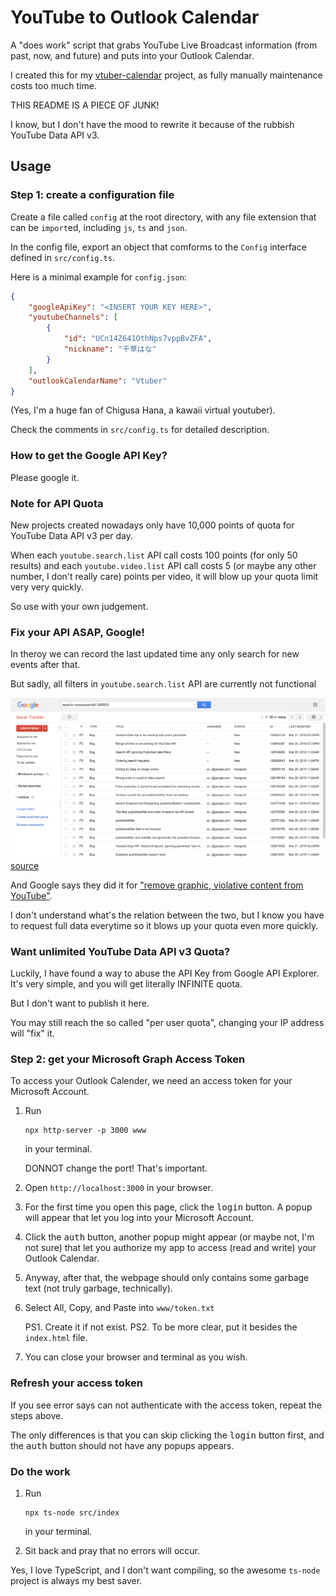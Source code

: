 # YouTube to Outlook Calendar

A "does work" script that grabs YouTube Live Broadcast information (from past, now, and future) and puts into your Outlook Calendar.

I created this for my [vtuber-calendar](https://github.com/yume-chan/vtuber-calendar) project, as fully manually maintenance costs too much time.

THIS README IS A PIECE OF JUNK!

I know, but I don't have the mood to rewrite it because of the rubbish YouTube Data API v3.

## Usage

### Step 1: create a configuration file

Create a file called `config` at the root directory, with any file extension that can be `import`ed, including `js`, `ts` and `json`.

In the config file, export an object that comforms to the `Config` interface defined in `src/config.ts`.

Here is a minimal example for `config.json`:

```json
{
    "googleApiKey": "<INSERT YOUR KEY HERE>",
    "youtubeChannels": [
        {
            "id": "UCn14Z641OthNps7vppBvZFA",
            "nickname": "千草はな"
        }
    ],
    "outlookCalendarName": "Vtuber"
}
```

(Yes, I'm a huge fan of Chigusa Hana, a kawaii virtual youtuber).

Check the comments in `src/config.ts` for detailed description.

### How to get the Google API Key?

Please google it.

### Note for API Quota

New projects created nowadays only have 10,000 points of quota for YouTube Data API v3 per day.

When each `youtube.search.list` API call costs 100 points (for only 50 results) and each `youtube.video.list` API call costs 5 (or maybe any other number, I don't really care) points per video, it will blow up your quota limit very very quickly.

So use with your own judgement.

### Fix your API ASAP, Google!

In theroy we can record the last updated time any only search for new events after that.

But sadly, all filters in `youtube.search.list` API are currently not functional

![](doc/issue_tracker.png)
[source](https://issuetracker.google.com/issues?q=search%20componentid:186600)

And Google says they did it for ["remove graphic, violative content from YouTube"](https://support.google.com/youtube/thread/2494861).

I don't understand what's the relation between the two, but I know you have to request full data everytime so it blows up your quota even more quickly.

### Want unlimited YouTube Data API v3 Quota?

Luckily, I have found a way to abuse the API Key from Google API Explorer. It's very simple, and you will get literally INFINITE quota.

But I don't want to publish it here.

You may still reach the so called "per user quota", changing your IP address will "fix" it.

### Step 2: get your Microsoft Graph Access Token

To access your Outlook Calender, we need an access token for your Microsoft Account.

1. Run

    ```shell
    npx http-server -p 3000 www
    ```

    in your terminal.

    DONNOT change the port! That's important.

2. Open `http://localhost:3000` in your browser.

3. For the first time you open this page, click the <kbd>login</kbd> button. A popup will appear that let you log into your Microsoft Account.

4. Click the <kbd>auth</kbd> button, another popup might appear (or maybe not, I'm not sure) that let you authorize my app to access (read and write) your Outlook Calendar.

5. Anyway, after that, the webpage should only contains some garbage text (not truly garbage, technically).

6. Select All, Copy, and Paste into `www/token.txt`

   PS1. Create it if not exist.
   PS2. To be more clear, put it besides the `index.html` file.

7. You can close your browser and terminal as you wish.

### Refresh your access token

If you see error says can not authenticate with the access token, repeat the steps above.

The only differences is that you can skip clicking the <kbd>login</kbd> button first, and the <kbd>auth</kbd> button should not have any popups appears.

### Do the work

1. Run

    ```shell
    npx ts-node src/index
    ```

    in your terminal.

2. Sit back and pray that no errors will occur.

Yes, I love TypeScript, and I don't want compiling, so the awesome `ts-node` project is always my best saver.
